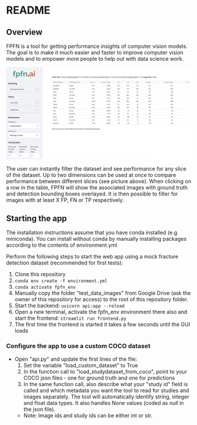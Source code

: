 # README

## Overview

FPFN is a tool for getting performance insights of computer vision models. The goal is to make it much easier and faster to improve computer vision models and to empower more people to help out with data science work.

![FPFN gui](FPFN_gui.png)

The user can instantly filter the dataset and see performance for any slice of the dataset. Up to two dimensions can be used at once to compare performance between different slices (see picture above). When clicking on a row in the table, FPFN will show the associated images with ground truth and detection bounding boxes overlayed. It is then possible to filter for images with at least X FP, FN or TP respectively.

## Starting the app

The installation instructions assume that you have conda installed (e.g. miniconda). You can install without conda by manually installing packages according to the contents of environment.yml

Perform the following steps to start the web app using a mock fracture detection dataset (recommended for first tests):

1. Clone this repository
2. `conda env create -f environment.yml`
3. `conda activate fpfn_env`
4. Manually copy the folder "test_data_images" from Google Drive (ask the owner of this repository for access) to the root of this repository folder.
5. Start the backend: `uvicorn api:app --reload`
6. Open a new terminal, activate the fpfn_env environment there also and start the frontend: `streamlit run frontend.py`
7. The first time the frontend is started it takes a few seconds until the GUI loads

### Configure the app to use a custom COCO dataset

- Open "api.py" and update the first lines of the file:
    1. Set the variable "load_custom_dataset" to True
    2. In the function call to "load_studydataset_from_coco", point to your COCO json files - one for ground truth and one for predictions
    3. In the same function call, also describe what your "study id" field is called and which metadata you want the tool to read for studies and images separately. The tool will automatically identify string, integer and float data types. It also handles None values (coded as _null_ in the json file).
    - Note: Image ids and study ids can be either int or str.
